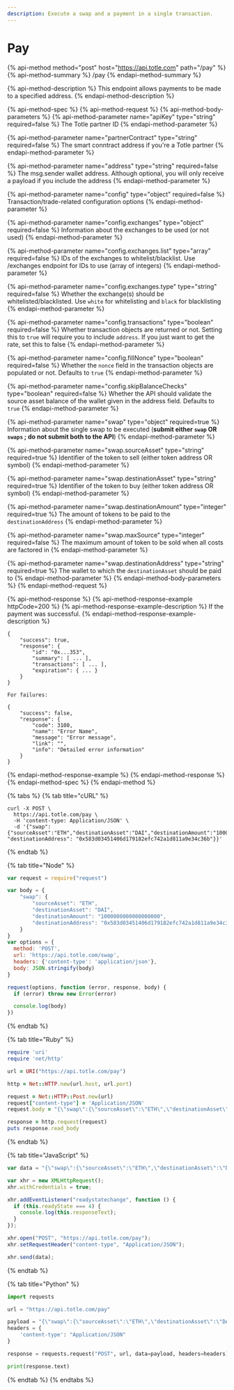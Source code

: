 ```yaml
---
description: Execute a swap and a payment in a single transaction.
---
```


# Pay

{% api-method method="post" host="https://api.totle.com" path="/pay" %}
{% api-method-summary %}
/pay
{% endapi-method-summary %}

{% api-method-description %}
This endpoint allows payments to be made to a specified address.
{% endapi-method-description %}

{% api-method-spec %}
{% api-method-request %}
{% api-method-body-parameters %}
{% api-method-parameter name="apiKey" type="string" required=false %}
The Totle partner ID
{% endapi-method-parameter %}

{% api-method-parameter name="partnerContract" type="string" required=false %}
The smart conntract address if you're a Totle partner
{% endapi-method-parameter %}

{% api-method-parameter name="address" type="string" required=false %}
The msg.sender wallet address. Although optional, you will only receive a payload if you include the address
{% endapi-method-parameter %}

{% api-method-parameter name="config" type="object" required=false %}
Transaction/trade-related configuration options
{% endapi-method-parameter %}

{% api-method-parameter name="config.exchanges" type="object" required=false %}
Information about the exchanges to be used \(or not used\)
{% endapi-method-parameter %}

{% api-method-parameter name="config.exchanges.list" type="array" required=false %}
IDs of the exchanges to whitelist/blacklist. Use /exchanges endpoint for IDs to use \(array of integers\)
{% endapi-method-parameter %}

{% api-method-parameter name="config.exchanges.type" type="string" required=false %}
Whether the exchange\(s\) should be whitelisted/blacklisted. Use `white` for whitelisting and `black` for blacklisting
{% endapi-method-parameter %}

{% api-method-parameter name="config.transactions" type="boolean" required=false %}
Whether transaction objects are returned or not. Setting this to `true` will require you to include `address`. If you just want to get the rate, set this to false
{% endapi-method-parameter %}

{% api-method-parameter name="config.fillNonce" type="boolean" required=false %}
Whether the `nonce` field in the transaction objects are populated or not. Defaults to `true`
{% endapi-method-parameter %}

{% api-method-parameter name="config.skipBalanceChecks" type="boolean" required=false %}
Whether the API should validate the source asset balance of the wallet given in the address field. Defaults to `true`
{% endapi-method-parameter %}

{% api-method-parameter name="swap" type="object" required=true %}
Information about the single swap to be executed \(**submit either `swap` OR `swaps` ; do not submit both to the API**\)
{% endapi-method-parameter %}

{% api-method-parameter name="swap.sourceAsset" type="string" required=true %}
Identifier of the token to sell \(either token address OR symbol\)
{% endapi-method-parameter %}

{% api-method-parameter name="swap.destinationAsset" type="string" required=true %}
Identifier of the token to buy \(either token address OR symbol\)
{% endapi-method-parameter %}

{% api-method-parameter name="swap.destinationAmount" type="integer" required=true %}
The amount of tokens to be paid to the `destinationAddress`
{% endapi-method-parameter %}

{% api-method-parameter name="swap.maxSource" type="integer" required=false %}
The maximum amount of token to be sold when all costs are factored in
{% endapi-method-parameter %}

{% api-method-parameter name="swap.destinationAddress" type="string" required=true %}
The wallet to which the `destinationAsset` should be paid to
{% endapi-method-parameter %}
{% endapi-method-body-parameters %}
{% endapi-method-request %}

{% api-method-response %}
{% api-method-response-example httpCode=200 %}
{% api-method-response-example-description %}
If the payment was successful.
{% endapi-method-response-example-description %}

```
{
    "success": true,
    "response": {
        "id": "0x...353",
        "summary": [ ... ],
        "transactions": [ ... ],
        "expiration": { ... }
    }
}

For failures:

{
    "success": false,
    "response": {
        "code": 3100,
        "name": "Error Name",
        "message": "Error message",
        "link": "",
        "info": "Detailed error information"
    }
}
```
{% endapi-method-response-example %}
{% endapi-method-response %}
{% endapi-method-spec %}
{% endapi-method %}

{% tabs %}
{% tab title="cURL" %}
```text
curl -X POST \
  https://api.totle.com/pay \
  -H 'content-type: Application/JSON' \
  -d '{"swap":{"sourceAsset":"ETH","destinationAsset":"DAI","destinationAmount":"1000000000000000000", "destinationAddress": "0x583d03451406d179182efc742a1d811a9e34c36b"}}'
```
{% endtab %}

{% tab title="Node" %}
```javascript
var request = require("request")

var body = {
    "swap": {
        "sourceAsset": "ETH",
        "destinationAsset": "DAI",
        "destinationAmount": "1000000000000000000",
        "destinationAddress": "0x583d03451406d179182efc742a1d811a9e34c36b"
    }
}
var options = {
  method: 'POST',
  url: 'https://api.totle.com/swap',
  headers: {'content-type': 'application/json'},
  body: JSON.stringify(body)
}

request(options, function (error, response, body) {
  if (error) throw new Error(error)

  console.log(body)
})
```
{% endtab %}

{% tab title="Ruby" %}
```ruby
require 'uri'
require 'net/http'

url = URI("https://api.totle.com/pay")

http = Net::HTTP.new(url.host, url.port)

request = Net::HTTP::Post.new(url)
request["content-type"] = 'Application/JSON'
request.body = "{\"swap\":{\"sourceAsset\":\"ETH\",\"destinationAsset\":\"DAI\",\"destinationAmount\":\"1000000000000000000\", \"destinationAddress\": \"0x583d03451406d179182efc742a1d811a9e34c36b\"}}"

response = http.request(request)
puts response.read_body
```
{% endtab %}

{% tab title="JavaScript" %}
```javascript
var data = "{\"swap\":{\"sourceAsset\":\"ETH\",\"destinationAsset\":\"DAI\",\"destinationAmount\":\"1000000000000000000\", \"destinationAddress\": \"0x583d03451406d179182efc742a1d811a9e34c36b\"}}";

var xhr = new XMLHttpRequest();
xhr.withCredentials = true;

xhr.addEventListener("readystatechange", function () {
  if (this.readyState === 4) {
    console.log(this.responseText);
  }
});

xhr.open("POST", "https://api.totle.com/pay");
xhr.setRequestHeader("content-type", "Application/JSON");

xhr.send(data);
```
{% endtab %}

{% tab title="Python" %}
```python
import requests

url = "https://api.totle.com/pay"

payload = "{\"swap\":{\"sourceAsset\":\"ETH\",\"destinationAsset\":\"DAI\",\"destinationAmount\":\"1000000000000000000\", \"destinationAddress\": \"0x583d03451406d179182efc742a1d811a9e34c36b\"}}"
headers = {
    'content-type': "Application/JSON"
}

response = requests.request("POST", url, data=payload, headers=headers)

print(response.text)
```
{% endtab %}
{% endtabs %}

